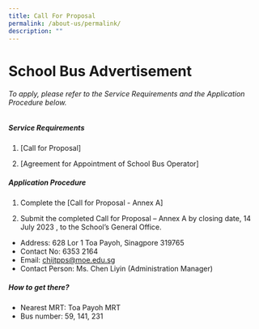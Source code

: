 ```yaml
---
title: Call For Proposal
permalink: /about-us/permalink/
description: ""
---
```

# **School Bus Advertisement**
###### To apply, please refer to the Service Requirements and the Application Procedure below.

##### **Service Requirements**
1.	[Call for Proposal] 
 
2.	[Agreement for Appointment of School Bus Operator] 

##### **Application Procedure**

1. Complete the [Call for Proposal - Annex A] 

2. Submit the completed Call for Proposal – Annex A by closing date, 14 July 2023 , to the School’s General Office.

* Address: 628 Lor 1 Toa Payoh, Sinagpore 319765
* Contact No: 6353 2164 
* Email: chijtpps@moe.edu.sg
* Contact Person: Ms. Chen Liyin (Administration Manager)


##### **How to get there?**
* Nearest MRT: Toa Payoh MRT 
* Bus number: 59, 141, 231
